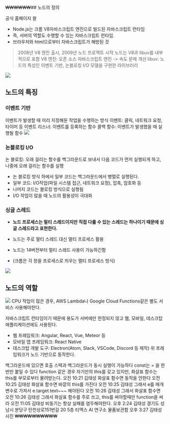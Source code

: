 ₩₩₩₩₩₩## 노드의 정의

공식 홈페이지 왈

- Node.js는 크롬 V8자바스크립트 엔진으로 빌드된 자바스크립트 런타임
- 즉, 서버의 역할도 수행할 수 있는 자바스크립트 런타임.
- 브라우저와 html으로부터 자바스크립트가 해방된 것

> 2008년 V8 엔진 출시, 2009년 노드 프로젝트 시작
> 노드는 V8과 libuv를 내부적으로 포함
> V8 엔진: 오픈 소스 자바스크립트 엔진 -> 속도 문제 개선
> libuv: 노드의 특성인 이벤트 기반, 논블로킹 I/O 모델을 구현한 라이브러리

![](https://i.imgur.com/kKAqLcb.png)

## 노드의 특징

### 이벤트 기반

이벤트가 발생할 때 미리 지정해둔 작업을 수행하는 방식
이벤트: 클릭, 네트워크 요청, 타이머 등
이벤트 리스너: 이벤트를 등록하는 함수
콜백 함수: 이벤트가 발생했을 때 실행될 함수
![](https://i.imgur.com/MGLrYDI.png)

### 논블로킹 I/O

논 블로킹: 오래 걸리는 함수를 백그라운드로 보내서 다음 코드가 먼저 실행되게 하고, 나중에 오래 걸리는 함수를 실행

- 논 블로킹 방식 하에서 일부 코드는 백그라운드에서 병렬로 실행된다.
- 일부 코드: I/O작업(파일 시스템 접근, 네트워크 요청), 압축, 암호화 등
- 나머지 코드는 블로킹 방식으로 실행됨
- I/O 작업이 많을 때 노드의 활용성이 극대화

### 싱글 스레드

- **노드 프로세스는 멀티 스레드이지만 직접 다룰 수 있는 스레드는 하나이기 때문에 싱글 스레드라고 표현한다.**
- 노드는 주로 멀티 스레드 대신 멀티 프로세스 활용
- 노드는 14버전부터 멀티 스레드 사용이 가능하긴함

- (크롬은 각 창을 프로세스로 띄우는 멀티 프로세스 방식)

![](https://i.imgur.com/wgxnqdN.png)

## 노드의 역할

![](https://i.imgur.com/jdMuysp.png)
CPU 작업이 많은 경우, AWS Lambda나 Google Cloud Functions같은 별도 서비스 사용해야한다.

자바스크립트 런타임이기 때문에 용도가 서버에만 한정되지 않고 웹, 모바일, 데스크탑 애플리케이션에도 사용된다.

- 웹 프레임워크: Angular, React, Vue, Meteor 등
- 모바일 앱 프레임워크: React Native
- 데스크탑 개발 도구: Electron(Atom, Slack, VSCode, Discord 등 제작)
  위 프레임워크가 노드 기반으로 동작한다.

백그라운드에 있으면 호출 스택과 백그라운드가 동시 실행이 가능하다
const는 = 을 한번만 붙일 수 있다
function 같은 경우 자기만의 this를 갖고 있지만, 화살표 함수는 this를 부모로부터 물려받는다.
오전 10:21 김태성 화살표 함수면 동작을 안한다
오전 10:25 김태성 화살표 함수면 바깥의 this를 가진다
오전 10:25 김태성 그래서 e를 매개변수로 가져서 e.target.text~~~ 해야된다
오전 10:26 김태성 그래서 화살표 함수면
오전 10:26 김태성 그래서 화살표 함수를 주로 쓰고, this를 써야할때만 function을 써라
오전 11:05 김태성 비동기는 항상 실패를 염두해야한다.
오후 2:24 김태성 경기도 성남시 분당구 탄천상로151번길 20 5층 티맥스 AI 연구소 물품보관함
오후 3:27 김태성 사진
₩₩₩₩₩₩₩₩₩₩